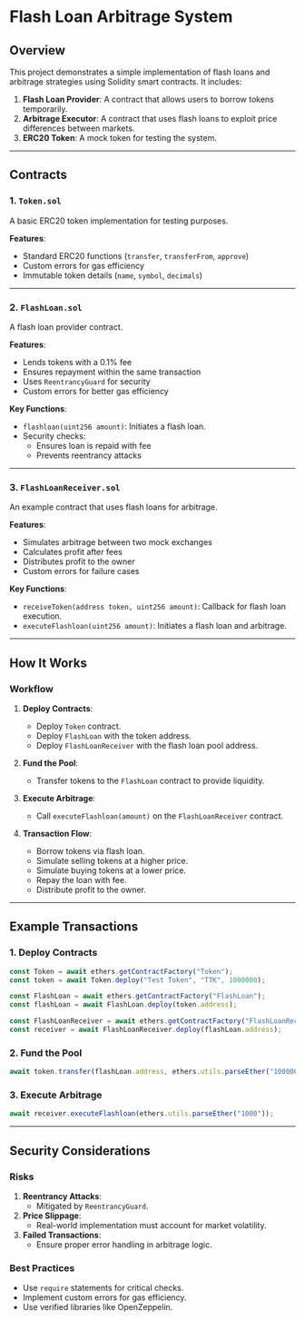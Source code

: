 # Flash Loan Arbitrage System

## Overview

This project demonstrates a simple implementation of flash loans and arbitrage strategies using Solidity smart contracts. It includes:

1. **Flash Loan Provider**: A contract that allows users to borrow tokens temporarily.
2. **Arbitrage Executor**: A contract that uses flash loans to exploit price differences between markets.
3. **ERC20 Token**: A mock token for testing the system.

---

## Contracts

### 1. `Token.sol`

A basic ERC20 token implementation for testing purposes.

**Features**:

- Standard ERC20 functions (`transfer`, `transferFrom`, `approve`)
- Custom errors for gas efficiency
- Immutable token details (`name`, `symbol`, `decimals`)

---

### 2. `FlashLoan.sol`

A flash loan provider contract.

**Features**:

- Lends tokens with a 0.1% fee
- Ensures repayment within the same transaction
- Uses `ReentrancyGuard` for security
- Custom errors for better gas efficiency

**Key Functions**:

- `flashloan(uint256 amount)`: Initiates a flash loan.
- Security checks:
  - Ensures loan is repaid with fee
  - Prevents reentrancy attacks

---

### 3. `FlashLoanReceiver.sol`

An example contract that uses flash loans for arbitrage.

**Features**:

- Simulates arbitrage between two mock exchanges
- Calculates profit after fees
- Distributes profit to the owner
- Custom errors for failure cases

**Key Functions**:

- `receiveToken(address token, uint256 amount)`: Callback for flash loan execution.
- `executeFlashloan(uint256 amount)`: Initiates a flash loan and arbitrage.

---

## How It Works

### Workflow

1. **Deploy Contracts**:

   - Deploy `Token` contract.
   - Deploy `FlashLoan` with the token address.
   - Deploy `FlashLoanReceiver` with the flash loan pool address.

2. **Fund the Pool**:

   - Transfer tokens to the `FlashLoan` contract to provide liquidity.

3. **Execute Arbitrage**:

   - Call `executeFlashloan(amount)` on the `FlashLoanReceiver` contract.

4. **Transaction Flow**:
   - Borrow tokens via flash loan.
   - Simulate selling tokens at a higher price.
   - Simulate buying tokens at a lower price.
   - Repay the loan with fee.
   - Distribute profit to the owner.

---

## Example Transactions

### 1. Deploy Contracts

```javascript
const Token = await ethers.getContractFactory("Token");
const token = await Token.deploy("Test Token", "TTK", 1000000);

const FlashLoan = await ethers.getContractFactory("FlashLoan");
const flashLoan = await FlashLoan.deploy(token.address);

const FlashLoanReceiver = await ethers.getContractFactory("FlashLoanReceiver");
const receiver = await FlashLoanReceiver.deploy(flashLoan.address);
```

### 2. Fund the Pool

```javascript
await token.transfer(flashLoan.address, ethers.utils.parseEther("100000"));
```

### 3. Execute Arbitrage

```javascript
await receiver.executeFlashloan(ethers.utils.parseEther("1000"));
```

---

## Security Considerations

### Risks

1. **Reentrancy Attacks**:
   - Mitigated by `ReentrancyGuard`.
2. **Price Slippage**:
   - Real-world implementation must account for market volatility.
3. **Failed Transactions**:
   - Ensure proper error handling in arbitrage logic.

### Best Practices

- Use `require` statements for critical checks.
- Implement custom errors for gas efficiency.
- Use verified libraries like OpenZeppelin.
